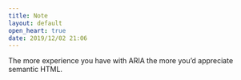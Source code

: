 ```yaml
---
title: Note
layout: default
open_heart: true
date: 2019/12/02 21:06
---
```


The more experience you have with ARIA the more you’d appreciate semantic HTML.
